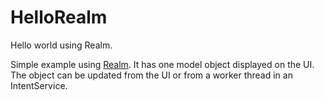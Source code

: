 # HelloRealm
Hello world using Realm.

Simple example using [Realm](https://realm.io/). It has one model object displayed on the UI. The object can be updated from the UI or from a worker thread in an IntentService.
